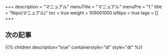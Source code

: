 +++
description = "マニュアル"
menuTitle = "マニュアル"
menuPre = "1."
title = "Nipo(マニュアル)"
toc = true
weight = 109001000
isNipo = true
tags = []
+++


## 次の記事

{{% children description="true" containerstyle="dl" style="dt" %}}
